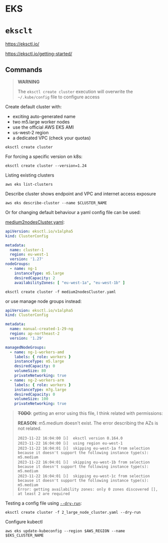 # EKS

# `eksclt`

https://eksctl.io/

https://eksctl.io/getting-started/

## Commands

> **WARNING**
>
> The `eksctl create cluster` execution will overwrite the `~/.kube/config` file to configure access

Create default cluster with:

- exciting auto-generated name
- two m5.large worker nodes
- use the official AWS EKS AMI
- us-west-2 region
- a dedicated VPC (check your quotas)

```shell
eksctl create cluster
```

For forcing a specific version on k8s:

```shell
eksctl create cluster --version=1.24
```

Listing existing clusters

```shell
aws eks list-clusters
```

Describe cluster shows endpoint and VPC and internet access exposure

```shell
aws eks describe-cluster --name $CLUSTER_NAME
```

Or for changing default behaviour a yaml config file can be used:

[medium2nodesCluster.yaml](./2_large_node_cluster.yaml):

```yaml
apiVersion: eksctl.io/v1alpha5
kind: ClusterConfig

metadata:
  name: cluster-1
  region: eu-west-1
  version: '1.27'
nodeGroups:
  - name: ng-1
    instanceType: m5.large
    desiredCapacity: 2
    availabilityZones: [ "eu-west-1a", "eu-west-1b" ]
```

````shell
eksctl create cluster -f medium2nodesCluster.yaml
````

or use manage node groups instead:

```yaml
apiVersion: eksctl.io/v1alpha5
kind: ClusterConfig

metadata:
  name: manual-created-1-29-ng
  region: ap-northeast-2
  version: '1.29'

managedNodeGroups:
  - name: ng-1-workers-amd
    labels: { role: workers }
    instanceType: m5.large
    desiredCapacity: 0
    volumeSize: 80
    privateNetworking: true
  - name: ng-2-workers-arm
    labels: { role: workers }
    instanceType: m7g.large
    desiredCapacity: 0
    volumeSize: 100
    privateNetworking: true
```

> **~~TODO~~**: getting an error using this file, I think related with permissions:
>
> **REASON**: m5.medium doesn't exist. The error describing the AZs is not related.
>
> ```shell
> 2023-11-22 16:04:00 [ℹ]  eksctl version 0.164.0
> 2023-11-22 16:04:00 [ℹ]  using region eu-west-1
> 2023-11-22 16:04:01 [ℹ]  skipping eu-west-1a from selection because it doesn't support the following instance type(s): m5.medium
> 2023-11-22 16:04:01 [ℹ]  skipping eu-west-1b from selection because it doesn't support the following instance type(s): m5.medium
> 2023-11-22 16:04:01 [ℹ]  skipping eu-west-1c from selection because it doesn't support the following instance type(s): m5.medium
> Error: getting availability zones: only 0 zones discovered [], at least 2 are required
> ```

Testing a config file using [`--dry-run`](https://eksctl.io/usage/dry-run/):

```shell
eksctl create cluster -f 2_large_node_cluster.yaml --dry-run 
```

Configure kubectl

```shell
aws eks update-kubeconfig --region $AWS_REGION --name $EKS_CLUSTER_NAME
```
